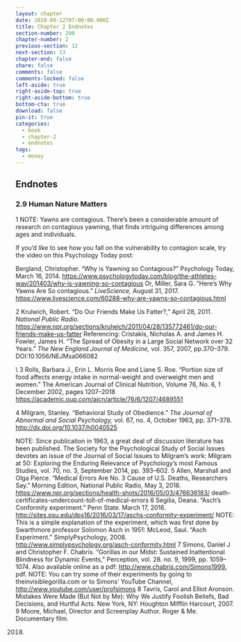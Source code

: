 ```yaml
---
layout: chapter
date: 2018-09-12T07:00:00.000Z
title: Chapter 2 Endnotes
section-number: 200
chapter-number: 2
previous-section: 12
next-section: 13
chapter-end: false
share: false
comments: false
comments-locked: false
left-aside: true
right-aside-top: true
right-aside-bottom: true
bottom-cta: true
download: false
pin-it: true
categories:
  - book
  - chapter-2
  - endnotes
tags:
  - money
---
```

## Endnotes

### 2.9 Human Nature Matters

1 NOTE: Yawns are contagious. There’s been a considerable amount of research on
contagious yawning, that finds intriguing differences among ages and individuals. 

If you’d like to see how you fall on the vulnerability to contagion scale, try the video on this Psychology Today post:

Bergland, Christopher. “Why is Yawning so Contagious?” Psychology Today,
March 16, 2014. [https://www.psychologytoday.com/blog/the-athletes-
way/201403/why-is-yawning-so-contagious](<https://www.psychologytoday.com/blog/the-athletes- way/201403/why-is-yawning-so-contagious>)
Or, Miller, Sara G. “Here’s Why Yawns Are So contagious.” _LiveScience,_ August 31, 2017. <https://www.livescience.com/60288-why-are-yawns-so-contagious.html>


2 Krulwich, Robert. “Do Our Friends Make Us Fatter?,” April 28, 2011. _National
      Public Radio._ <https://www.npr.org/sections/krulwich/2011/04/28/135772461/do-our-friends-make-us-fatter>
      Referencing: Cristakis, Nicholas A. and James H. Fowler, James H. “The Spread of Obesity in a Large Social Network over 32 Years.” _The New England Journal of
      Medicine,_ vol. 357, 2007, pp.370–379. DOI:10.1056/NEJMsa066082

\    3 Rolls, Barbara J., Erin L. Morris Roe and Liane S. Roe. “Portion size of food affects
      energy intake in normal-weight and overweight men and women.” The American
      Journal of Clinical Nutrition, Volume 76, No. 6, 1 December 2002, pages 1207–2018 https://academic.oup.com/ajcn/article/76/6/1207/4689551


4 Milgram, Stanley. “Behavioral Study of Obedience.” _The Journal of Abnormal
and Social Psychology,_ vol. 67, no. 4, October 1963, pp. 371–378. <http://dx.doi.org/10.1037/h0040525>


NOTE: Since publication in 1963, a great deal of discussion literature has been
published. The Society for the Psychological Study of Social Issues devotes an issue
of the Journal of Social Issues to Milgram’s work: Milgram at 50: Exploring the
Enduring Relevance of Psychology’s most Famous Studies, vol. 70, no. 3, September
2014, pp. 393–602.
5 Allen, Marshall and Olga Pierce. “Medical Errors Are No. 3 Cause of U.S. Deaths,
Researchers Say.” Morning Edition, National Public Radio, May 3, 2016.
https://www.npr.org/sections/health-shots/2016/05/03/476636183/
death-certificates-undercount-toll-of-medical-errors
6 Segilia, Deana. “Asch’s Conformity experiment.” Penn State. March 17, 2016.
<http://sites.psu.edu/dps16/2016/03/17/aschs-conformity-experiment/>
NOTE: This is a simple explanation of the experiment, which was first done by
Swarthmore professor Solomon Asch in 1951: McLeod, Saul. “Asch Experiment.”
SimplyPsychology, 2008. <http://www.simplypsychology.org/asch-conformity.html>
7 Simons, Daniel J and Christopher F. Chabris. “Gorillas in our Midst: Sustained
Inattentional Blindness for Dynamic Events,” Perception, vol. 28. no. 9, 1999, pp.
1059–1074. Also available online as a pdf: <http://www.chabris.com/Simons1999.>
pdf.
NOTE: You can try some of their experiments by going to theinvisiblegorilla.com or
to Simons’ YouTube Channel, <http://www.youtube.com/user/profsimons>
8 Tavris, Carol and Elliot Aronson. Mistakes Were Made (But Not by Me): Why We
Justify Foolish Beliefs, Bad Decisions, and Hurtful Acts. New York, NY: Houghton
Mifflin Harcourt, 2007.
9 Moore, Michael, Director and Screenplay Author. Roger & Me. Documentary film.

2018.
